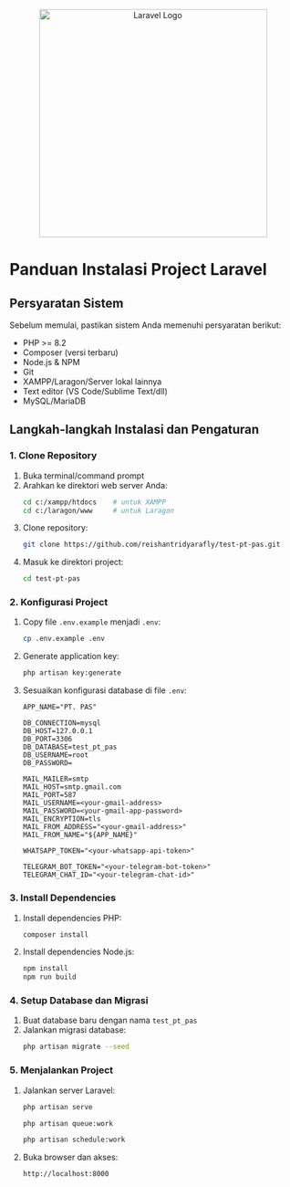 <p align="center"><a href="javascript:void(0);" target="_blank"><img src="https://recruitment-pas.web.app/assets/logo-pas-with-text.a23ed92b.png" width="400" alt="Laravel Logo"></a></p>

# Panduan Instalasi Project Laravel

## Persyaratan Sistem

Sebelum memulai, pastikan sistem Anda memenuhi persyaratan berikut:

-   PHP >= 8.2
-   Composer (versi terbaru)
-   Node.js & NPM
-   Git
-   XAMPP/Laragon/Server lokal lainnya
-   Text editor (VS Code/Sublime Text/dll)
-   MySQL/MariaDB

## Langkah-langkah Instalasi dan Pengaturan

### 1. Clone Repository

1. Buka terminal/command prompt
2. Arahkan ke direktori web server Anda:
    ```bash
    cd c:/xampp/htdocs    # untuk XAMPP
    cd c:/laragon/www     # untuk Laragon
    ```
3. Clone repository:
    ```bash
    git clone https://github.com/reishantridyarafly/test-pt-pas.git
    ```
4. Masuk ke direktori project:
    ```bash
    cd test-pt-pas
    ```

### 2. Konfigurasi Project

1. Copy file `.env.example` menjadi `.env`:
    ```bash
    cp .env.example .env
    ```
2. Generate application key:
    ```bash
    php artisan key:generate
    ```
3. Sesuaikan konfigurasi database di file `.env`:

    ```
    APP_NAME="PT. PAS"
    
    DB_CONNECTION=mysql
    DB_HOST=127.0.0.1
    DB_PORT=3306
    DB_DATABASE=test_pt_pas
    DB_USERNAME=root
    DB_PASSWORD=

    MAIL_MAILER=smtp
    MAIL_HOST=smtp.gmail.com
    MAIL_PORT=587
    MAIL_USERNAME=<your-gmail-address>
    MAIL_PASSWORD=<your-gmail-app-password>
    MAIL_ENCRYPTION=tls
    MAIL_FROM_ADDRESS="<your-gmail-address>"
    MAIL_FROM_NAME="${APP_NAME}"

    WHATSAPP_TOKEN="<your-whatsapp-api-token>"

    TELEGRAM_BOT_TOKEN="<your-telegram-bot-token>"
    TELEGRAM_CHAT_ID="<your-telegram-chat-id>"
    ```

### 3. Install Dependencies

1. Install dependencies PHP:
    ```bash
    composer install
    ```
2. Install dependencies Node.js:
    ```bash
    npm install
    npm run build
    ```

### 4. Setup Database dan Migrasi

1. Buat database baru dengan nama `test_pt_pas`
2. Jalankan migrasi database:
    ```bash
    php artisan migrate --seed
    ```

### 5. Menjalankan Project

1. Jalankan server Laravel:

    ```bash
    php artisan serve

    php artisan queue:work

    php artisan schedule:work
    ```

2. Buka browser dan akses:
    ```
    http://localhost:8000
    ```
